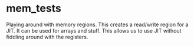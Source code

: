 # mem_tests

Playing around with memory regions. This creates a read/write region for a JIT. It can be used for arrays and stuff. This allows us to use JIT without fiddling around with the registers.
